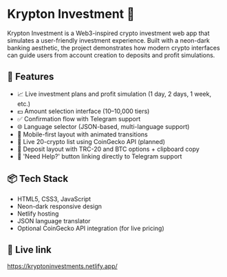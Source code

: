# Krypton Investment 💸

Krypton Investment is a Web3-inspired crypto investment web app that simulates a user-friendly investment experience. Built with a neon-dark banking aesthetic, the project demonstrates how modern crypto interfaces can guide users from account creation to deposits and profit simulations.

## 🚀 Features

- 📈 Live investment plans and profit simulation (1 day, 2 days, 1 week, etc.)
- 💵 Amount selection interface ($10–$10,000 tiers)
- ✅ Confirmation flow with Telegram support
- 🌐 Language selector (JSON-based, multi-language support)
- 📲 Mobile-first layout with animated transitions
- 📡 Live 20-crypto list using CoinGecko API (planned)
- 🧾 Deposit layout with TRC-20 and BTC options + clipboard copy
- 💬 'Need Help?' button linking directly to Telegram support

## 📦 Tech Stack

- HTML5, CSS3, JavaScript
- Neon-dark responsive design
- Netlify hosting
- JSON language translator
- Optional CoinGecko API integration (for live pricing)

## 📁 Live link
https://kryptoninvestments.netlify.app/
